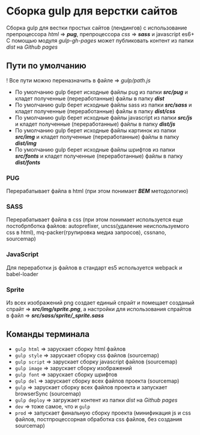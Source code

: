 # Сборка gulp для верстки сайтов

Сборка gulp для вестки простых сайтов (лендингов) с использование препроцессора *html* => ***pug***, препроцессора *css* => ***sass*** и javascript es6+
С помощью модуля *gulp-gh-pages* может публиковать контент из папки *dist* на *Github pages*

## Пути по умолчанию

! Все пути можно переназначить в файле => *gulp/path.js*

* По умолчанию gulp берет исходные файлы pug из папки ***src/pug*** и кладет полученные (переработанные) файлы в папку ***dist***
* По умолчанию gulp берет исходные файлы sass из папки ***src/sass*** и кладет полученные (переработанные) файлы в папку ***dist/css***
* По умолчанию gulp берет исходные файлы javascript из папки ***src/js*** и кладет полученные (переработанные) файлы в папку ***dist/js***
* По умолчанию gulp берет исходные файлы картинок из папки ***src/img*** и кладет полученные (переработанные) файлы в папку ***dist/img***
* По умолчанию gulp берет исходные файлы шрифтов из папки ***src/fonts*** и кладет полученные (переработанные) файлы в папку ***dist/fonts***

### PUG

Перерабатывает файла в html (при этом понимает ***BEM*** методологию)

### SASS

Перерабатывает файла в css (при этом понимает используется еще постобрпботка файлов: autoprefixer, uncss(удаление неиспользуемого css в html), mq-packer(групировка медиа запросов), cssnano, sourcemap)

### JavaScript

Для переработки js файлов в стандарт es5 используется webpack и babel-loader

### Sprite

Из всех изображений png создает единый спрайт и помещает созданый спрайт => ***src/img/sprite.png***, а настройки для использования спрайтов в файл => ***src/sass/sprite/_sprite.sass***

## Команды терминала

* `gulp html` => зарускает сборку html файлов
* `gulp style` => зарускает сборку css файлов (sourcemap)
* `gulp script` => зарускает сборку javascript файлов (sourcemap)
* `gulp image` => зарускает сборку изображений
* `gulp font` => зарускает сборку шрифтов
* `gulp del` => зарускает сборку всех файлов проекта (sourcemap)
* `gulp` => зарускает сборку всех файлов проекта и запускает browserSync (sourcemap)
* `gulp deploy` => загружает контент из папки *dist* на *Github pages*
* `dev` => тоже самое, что и `gulp `
* `prod` => запускает финальную сборку проекта (минификация js и css файлов, постпроцессорная обработка css файлов, без создания sourcemap)
